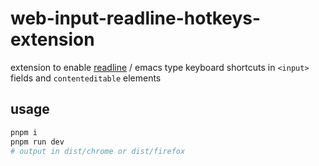 # web-input-readline-hotkeys-extension

extension to enable [readline](https://tiswww.case.edu/php/chet/readline/rltop.html) / emacs type keyboard shortcuts in `<input>` fields and `contenteditable` elements

## usage

```sh
pnpm i
pnpm run dev
# output in dist/chrome or dist/firefox
```

